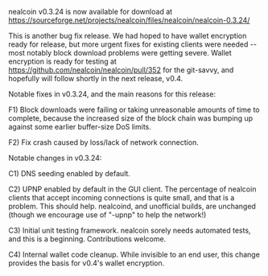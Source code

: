 nealcoin v0.3.24 is now available for download at
https://sourceforge.net/projects/nealcoin/files/nealcoin/nealcoin-0.3.24/

This is another bug fix release.  We had hoped to have wallet encryption ready for release, but more urgent fixes for existing clients were needed -- most notably block download problems were getting severe.  Wallet encryption is ready for testing at https://github.com/nealcoin/nealcoin/pull/352 for the git-savvy, and hopefully will follow shortly in the next release, v0.4.

Notable fixes in v0.3.24, and the main reasons for this release:

F1) Block downloads were failing or taking unreasonable amounts of time to complete, because the increased size of the block chain was bumping up against some earlier buffer-size DoS limits.

F2) Fix crash caused by loss/lack of network connection.

Notable changes in v0.3.24:

C1) DNS seeding enabled by default.

C2) UPNP enabled by default in the GUI client.  The percentage of nealcoin clients that accept incoming connections is quite small, and that is a problem.  This should help.  nealcoind, and unofficial builds, are unchanged (though we encourage use of "-upnp" to help the network!)

C3) Initial unit testing framework.  nealcoin sorely needs automated tests, and this is a beginning.  Contributions welcome.

C4) Internal wallet code cleanup.  While invisible to an end user, this change provides the basis for v0.4's wallet encryption.
